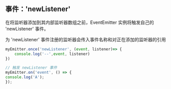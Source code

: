 ## 事件：'newListener'

在将监听器添加到其内部监听器数组之前，EventEmitter 实例将触发自己的 'newListener' 事件。

为 'newListener' 事件注册的监听器会传入事件名称和对正在添加的监听器的引用

```js
myEmitter.once('newListener', (event, listener)=> {
    console.log('--',event, listener)
})

// 触发 newListener 事件 
myEmitter.on('event', () => {
console.log('A');
});
```

